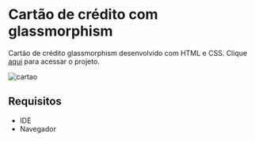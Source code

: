 # Cartão de crédito com glassmorphism
Cartão de crédito glassmorphism desenvolvido com HTML e CSS. Clique [aqui](https://fernandamakihirose.github.io/cartao-de-credito/) para acessar o projeto.

![cartao](https://user-images.githubusercontent.com/72028645/132030645-6fdf2125-7d77-4136-a9b3-de4ed787b871.png)

## Requisitos
- IDE
- Navegador
